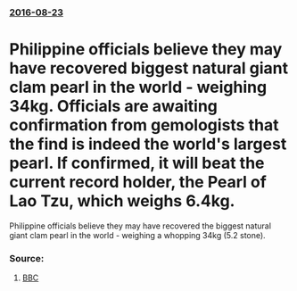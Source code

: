 ### [2016-08-23](/news/2016/08/23/index.md)

# Philippine officials believe they may have recovered biggest natural giant clam pearl in the world&nbsp;- weighing 34kg. Officials are awaiting confirmation from gemologists that the find is indeed the world's largest pearl. If confirmed, it will beat the current record holder, the Pearl of Lao Tzu, which weighs 6.4kg. 

Philippine officials believe they may have recovered the biggest natural giant clam pearl in the world - weighing a whopping 34kg (5.2 stone).


### Source:

1. [BBC](http://www.bbc.com/news/world-asia-37167179)
